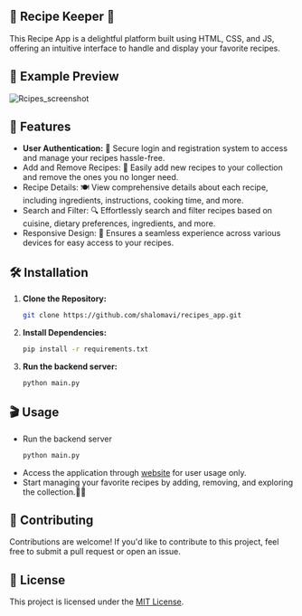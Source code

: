 
## 🍳 Recipe Keeper 🥘
This Recipe App is a delightful platform built using HTML, CSS, and JS, offering an intuitive interface to handle and display your favorite recipes.

## 🌟 Example Preview
![Rcipes_screenshot](https://github.com/shalomavi/recipes_app/assets/85420763/a06c0882-95dd-42a1-9b5a-7fbbced886cd "recipes_app_screenshot")


## 🚀 Features
- **User Authentication:** 🔐 Secure login and registration system to access and manage your recipes hassle-free.
- Add and Remove Recipes: 📝 Easily add new recipes to your collection and remove the ones you no longer need.
- Recipe Details: 🍽️ View comprehensive details about each recipe, including ingredients, instructions, cooking time, and more.
- Search and Filter: 🔍 Effortlessly search and filter recipes based on cuisine, dietary preferences, ingredients, and more.
- Responsive Design: 📱 Ensures a seamless experience across various devices for easy access to your recipes.

## 🛠️ Installation

1. **Clone the Repository:**
   ```sh
   git clone https://github.com/shalomavi/recipes_app.git
   ```

2. **Install Dependencies:**
   ```sh
   pip install -r requirements.txt
   ```

3. **Run the backend server:**
   ```sh
   python main.py
   ```

## 🎬 Usage
- Run the backend server
   ```sh
   python main.py
   ```
- Access the application through [website](https://shalomavi.github.io/recipes_app/) for user usage only.
- Start managing your favorite recipes by adding, removing, and exploring the collection.🍿🎉

## 🤝 Contributing

Contributions are welcome! If you'd like to contribute to this project, feel free to submit a pull request or open an issue.

## 📄 License

This project is licensed under the [MIT License](https://www.mit.edu/~amini/LICENSE.md).
